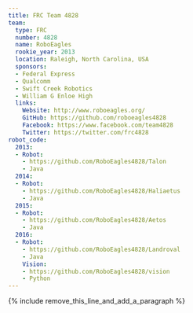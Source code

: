 ```yaml
---
title: FRC Team 4828
team:
  type: FRC
  number: 4828
  name: RoboEagles
  rookie_year: 2013
  location: Raleigh, North Carolina, USA
  sponsors:
  - Federal Express
  - Qualcomm
  - Swift Creek Robotics
  - William G Enloe High
  links:
    Website: http://www.roboeagles.org/
    GitHub: https://github.com/roboeagles4828
    Facebook: https://www.facebook.com/team4828
    Twitter: https://twitter.com/frc4828
robot_code:
  2013:
  - Robot:
    - https://github.com/RoboEagles4828/Talon
    - Java
  2014:
  - Robot:
    - https://github.com/RoboEagles4828/Haliaetus
    - Java
  2015:
  - Robot:
    - https://github.com/RoboEagles4828/Aetos
    - Java
  2016:
  - Robot:
    - https://github.com/RoboEagles4828/Landroval
    - Java
    Vision:
    - https://github.com/RoboEagles4828/vision
    - Python
---
```


{% include remove_this_line_and_add_a_paragraph %}
